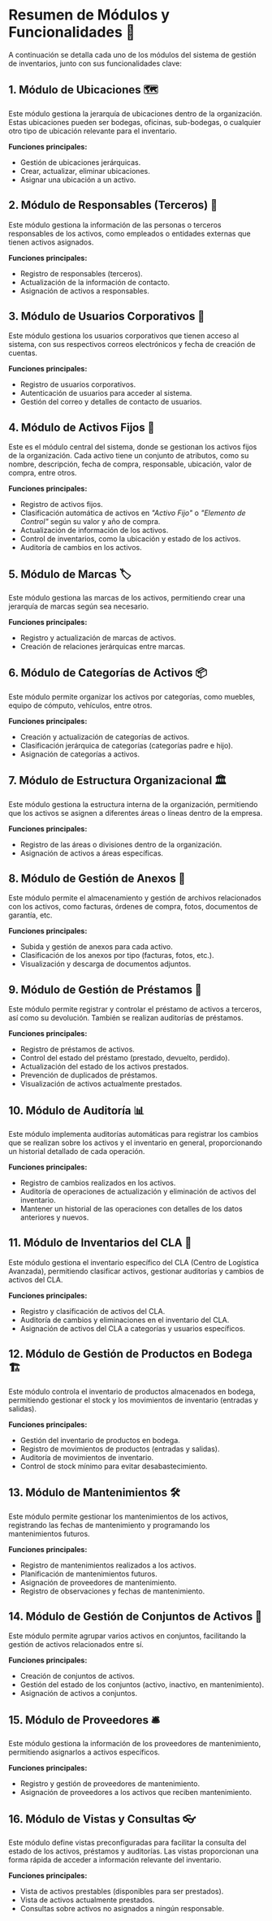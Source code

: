 
# Resumen de Módulos y Funcionalidades 🚀

A continuación se detalla cada uno de los módulos del sistema de gestión de inventarios, junto con sus funcionalidades clave:

## 1. Módulo de Ubicaciones 🗺️
Este módulo gestiona la jerarquía de ubicaciones dentro de la organización. Estas ubicaciones pueden ser bodegas, oficinas, sub-bodegas, o cualquier otro tipo de ubicación relevante para el inventario.

**Funciones principales:**
- Gestión de ubicaciones jerárquicas.
- Crear, actualizar, eliminar ubicaciones.
- Asignar una ubicación a un activo.

## 2. Módulo de Responsables (Terceros) 👤
Este módulo gestiona la información de las personas o terceros responsables de los activos, como empleados o entidades externas que tienen activos asignados.

**Funciones principales:**
- Registro de responsables (terceros).
- Actualización de la información de contacto.
- Asignación de activos a responsables.

## 3. Módulo de Usuarios Corporativos 👥
Este módulo gestiona los usuarios corporativos que tienen acceso al sistema, con sus respectivos correos electrónicos y fecha de creación de cuentas.

**Funciones principales:**
- Registro de usuarios corporativos.
- Autenticación de usuarios para acceder al sistema.
- Gestión del correo y detalles de contacto de usuarios.

## 4. Módulo de Activos Fijos 🏢
Este es el módulo central del sistema, donde se gestionan los activos fijos de la organización. Cada activo tiene un conjunto de atributos, como su nombre, descripción, fecha de compra, responsable, ubicación, valor de compra, entre otros.

**Funciones principales:**
- Registro de activos fijos.
- Clasificación automática de activos en *"Activo Fijo"* o *"Elemento de Control"* según su valor y año de compra.
- Actualización de información de los activos.
- Control de inventarios, como la ubicación y estado de los activos.
- Auditoría de cambios en los activos.

## 5. Módulo de Marcas 🏷️
Este módulo gestiona las marcas de los activos, permitiendo crear una jerarquía de marcas según sea necesario.

**Funciones principales:**
- Registro y actualización de marcas de activos.
- Creación de relaciones jerárquicas entre marcas.

## 6. Módulo de Categorías de Activos 📦
Este módulo permite organizar los activos por categorías, como muebles, equipo de cómputo, vehículos, entre otros.

**Funciones principales:**
- Creación y actualización de categorías de activos.
- Clasificación jerárquica de categorías (categorías padre e hijo).
- Asignación de categorías a activos.

## 7. Módulo de Estructura Organizacional 🏛️
Este módulo gestiona la estructura interna de la organización, permitiendo que los activos se asignen a diferentes áreas o líneas dentro de la empresa.

**Funciones principales:**
- Registro de las áreas o divisiones dentro de la organización.
- Asignación de activos a áreas específicas.

## 8. Módulo de Gestión de Anexos 📎
Este módulo permite el almacenamiento y gestión de archivos relacionados con los activos, como facturas, órdenes de compra, fotos, documentos de garantía, etc.

**Funciones principales:**
- Subida y gestión de anexos para cada activo.
- Clasificación de los anexos por tipo (facturas, fotos, etc.).
- Visualización y descarga de documentos adjuntos.

## 9. Módulo de Gestión de Préstamos 🔄
Este módulo permite registrar y controlar el préstamo de activos a terceros, así como su devolución. También se realizan auditorías de préstamos.

**Funciones principales:**
- Registro de préstamos de activos.
- Control del estado del préstamo (prestado, devuelto, perdido).
- Actualización del estado de los activos prestados.
- Prevención de duplicados de préstamos.
- Visualización de activos actualmente prestados.

## 10. Módulo de Auditoría 📊
Este módulo implementa auditorías automáticas para registrar los cambios que se realizan sobre los activos y el inventario en general, proporcionando un historial detallado de cada operación.

**Funciones principales:**
- Registro de cambios realizados en los activos.
- Auditoría de operaciones de actualización y eliminación de activos del inventario.
- Mantener un historial de las operaciones con detalles de los datos anteriores y nuevos.

## 11. Módulo de Inventarios del CLA 📑
Este módulo gestiona el inventario específico del CLA (Centro de Logística Avanzada), permitiendo clasificar activos, gestionar auditorías y cambios de activos del CLA.

**Funciones principales:**
- Registro y clasificación de activos del CLA.
- Auditoría de cambios y eliminaciones en el inventario del CLA.
- Asignación de activos del CLA a categorías y usuarios específicos.

## 12. Módulo de Gestión de Productos en Bodega 🏗️
Este módulo controla el inventario de productos almacenados en bodega, permitiendo gestionar el stock y los movimientos de inventario (entradas y salidas).

**Funciones principales:**
- Gestión del inventario de productos en bodega.
- Registro de movimientos de productos (entradas y salidas).
- Auditoría de movimientos de inventario.
- Control de stock mínimo para evitar desabastecimiento.

## 13. Módulo de Mantenimientos 🛠️
Este módulo permite gestionar los mantenimientos de los activos, registrando las fechas de mantenimiento y programando los mantenimientos futuros.

**Funciones principales:**
- Registro de mantenimientos realizados a los activos.
- Planificación de mantenimientos futuros.
- Asignación de proveedores de mantenimiento.
- Registro de observaciones y fechas de mantenimiento.

## 14. Módulo de Gestión de Conjuntos de Activos 🔗
Este módulo permite agrupar varios activos en conjuntos, facilitando la gestión de activos relacionados entre sí.

**Funciones principales:**
- Creación de conjuntos de activos.
- Gestión del estado de los conjuntos (activo, inactivo, en mantenimiento).
- Asignación de activos a conjuntos.

## 15. Módulo de Proveedores 🛎️
Este módulo gestiona la información de los proveedores de mantenimiento, permitiendo asignarlos a activos específicos.

**Funciones principales:**
- Registro y gestión de proveedores de mantenimiento.
- Asignación de proveedores a los activos que reciben mantenimiento.

## 16. Módulo de Vistas y Consultas 👓
Este módulo define vistas preconfiguradas para facilitar la consulta del estado de los activos, préstamos y auditorías. Las vistas proporcionan una forma rápida de acceder a información relevante del inventario.

**Funciones principales:**
- Vista de activos prestables (disponibles para ser prestados).
- Vista de activos actualmente prestados.
- Consultas sobre activos no asignados a ningún responsable.
